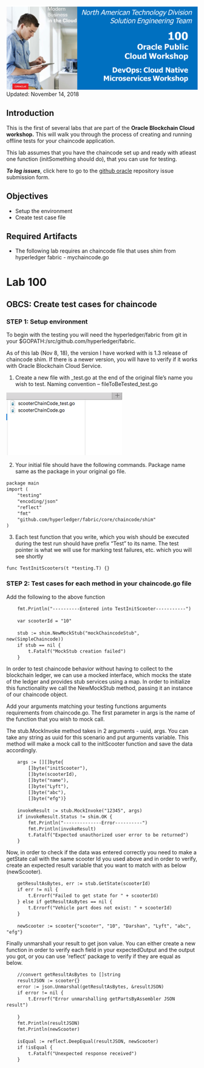 
![](images/100/Picture100-lab.png)  
Updated: November 14, 2018

## Introduction

This is the first of several labs that are part of the **Oracle Blockchain Cloud workshop.** This will walk you through the process of creating and running offline tests for your chaincode application.

This lab assumes that you have the chaincode set up and ready with atleast one function (initSomething should do), that you can use for testing.

**_To log issues_**, click here to go to the [github oracle](https://github.com/oracle/learning-library/issues/new) repository issue submission form.

## Objectives
- Setup the environment
- Create test case file

## Required Artifacts
- The following lab requires an chaincode file that uses shim from hyperledger fabric - mychaincode.go


# Lab 100

## OBCS: Create test cases for chaincode

### **STEP 1**: Setup environment

To begin with the testing you will need the hyperledger/fabric from git in your $GOPATH:/src/github.com/hyperledger/fabric. 

As of this lab (Nov 8, 18), the version I have worked with is 1.3 release of chaincode shim. If there is a newer version, you will have to verify if it works with Oracle Blockchain Cloud Service.


1.	Create a new file with _test.go at the end of the original file’s name you wish to test. Naming convention – fileToBeTested_test.go

![](images/namingConvention.png)


2.	Your initial file should have the following commands. Package name same as the package in your original go file.

```
package main
import (
	"testing"
	"encoding/json"
	"reflect"
	"fmt"
	"github.com/hyperledger/fabric/core/chaincode/shim" 
)

```

3.	Each test function that you write, which you wish should be executed during the test run should have prefix “Test” to its name.
The test pointer is what we will use for marking test failures, etc. which you will see shortly

```
func TestInitScooters(t *testing.T) {}

```

### **STEP 2**: Test cases for each method in your chaincode.go file

Add the following to the above function


```
    fmt.Println("----------Entered into TestInitScooter-----------")

	var scooterId = "10"

	stub := shim.NewMockStub("mockChaincodeStub", new(SimpleChaincode))
	if stub == nil {
		t.Fatalf("MockStub creation failed")
	}

``` 

In order to test chaincode behavior without having to collect to the blockchain ledger, we can use a mocked interface, which mocks the state of the ledger and provides stub services using a map. In order to initialize this functionality we call the NewMockStub method, passing it an instance of our chaincode object.


Add your arguments matching your testing functions arguments requirements from chaincode.go. The first parameter in args is the name of the function that you wish to mock call.

The stub.MockInvoke method takes in 2 arguments - uuid, args. You can take any string as uuid for this scenario and put arguments variable.
This method will make a mock call to the initScooter function and save the data accordingly.

```
	args := [][]byte{
		[]byte("initScooter"),
		[]byte(scooterId),
		[]byte("name"),
		[]byte("Lyft"),
		[]byte("abc"),
		[]byte("efg")}

	invokeResult := stub.MockInvoke("12345", args)
	if invokeResult.Status != shim.OK {
		fmt.Println("--------------Error----------")
		fmt.Println(invokeResult)
        t.Fatalf("Expected unauthorized user error to be returned")
	}

```


Now, in order to check if the data was entered correctly you need to make a getState call with the same scooter Id you used above and in order to verify, create an expected result variable that you want to match with as below (newScooter).


```
	getResultAsBytes, err := stub.GetState(scooterId)
	if err != nil {
        t.Errorf("Failed to get state for " + scooterId)
    } else if getResultAsBytes == nil {
        t.Errorf("Vehicle part does not exist: " + scooterId)
    }

    newScooter := scooter{"scooter", "10", "Darshan", "Lyft", "abc", "efg"}

```

Finally unmarshall your result to get json value.
You can either create a new function in order to verify each field in your expectedOutput and the output you got, or you can use 'reflect' package to verify if they are equal as below.

```
	//convert getResultAsBytes to []string
	resultJSON := scooter{}
	error := json.Unmarshal(getResultAsBytes, &resultJSON)
	if error != nil {
		t.Errorf("Error unmarshalling getPartsByAssembler JSON result") 
	
	}
	fmt.Println(resultJSON)
	fmt.Println(newScooter)

	isEqual := reflect.DeepEqual(resultJSON, newScooter)
	if !isEqual {
		t.Fatalf("Unexpected response received")
	}
```